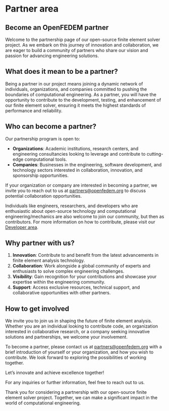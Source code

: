 # Partner area

## Become an OpenFEDEM partner

Welcome to the partnership page of our open-source finite element solver project. As we embark on this journey of innovation and collaboration, we are eager to build a community of partners who share our vision and passion for advancing engineering solutions.

## What does it mean to be a partner?

Being a partner in our project means joining a dynamic network of individuals, organizations, and companies committed to pushing the boundaries of computational engineering. As a partner, you will have the opportunity to contribute to the development, testing, and enhancement of our finite element solver, ensuring it meets the highest standards of performance and reliability.

## Who can become a partner?

Our partnership program is open to:

- **Organizations**: Academic institutions, research centers, and engineering consultancies looking to leverage and contribute to cutting-edge computational tools.
- **Companies**: Businesses in the engineering, software development, and technology sectors interested in collaboration, innovation, and sponsorship opportunities.

If your organization or company are interested in becoming a partner, we invite you to reach out to us at [partners@openfedem.org](mailto:partners@openfedem.org) to discuss potential collaboration opportunities.

Individuals like engineers, researchers, and developers who are enthusiastic about open-source technology and computational engineering/mechanics are also welcome to join our community, but then as contributors.
For more information on how to contribute, please visit our [Developer area](./developer_area.md).

## Why partner with us?

1. **Innovation**: Contribute to and benefit from the latest advancements in finite element analysis technology.
2. **Collaboration**: Work alongside a global community of experts and enthusiasts to solve complex engineering challenges.
3. **Visibility**: Gain recognition for your contributions and showcase your expertise within the engineering community.
4. **Support**: Access exclusive resources, technical support, and collaborative opportunities with other partners.

## How to get involved

We invite you to join us in shaping the future of finite element analysis. Whether you are an individual looking to contribute code, an organization interested in collaborative research, or a company seeking innovative solutions and partnerships, we welcome your involvement.

To become a partner, please contact us at [partners@openfedem.org](mailto:partners@openfedem.org) with a brief introduction of yourself or your organization, and how you wish to contribute. We look forward to exploring the possibilities of working together.

Let’s innovate and achieve excellence together!

For any inquiries or further information, feel free to reach out to us.

Thank you for considering a partnership with our open-source finite element solver project. Together, we can make a significant impact in the world of computational engineering.
